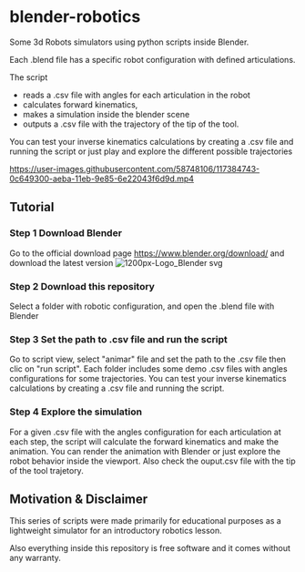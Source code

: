 # blender-robotics
Some 3d Robots simulators using python scripts inside Blender.

Each .blend file has a specific robot configuration with defined articulations.

The script 
* reads a .csv file with angles for each articulation in the robot 
* calculates forward kinematics, 
* makes a simulation inside the blender scene
* outputs a .csv file with the trajectory of the tip of the tool.

You can test your inverse kinematics calculations by creating a .csv file and running the script or just play and explore the different possible trajectories

https://user-images.githubusercontent.com/58748106/117384743-0c649300-aeba-11eb-9e85-6e22043f6d9d.mp4


## Tutorial
### Step 1 Download Blender
Go to the official download page https://www.blender.org/download/ and download the latest version
![1200px-Logo_Blender svg](https://user-images.githubusercontent.com/58748106/117386986-4fc10080-aebe-11eb-8bae-8a93257f607d.png)

### Step 2 Download this repository
Select a folder with robotic configuration, and open the .blend file with Blender

### Step 3 Set the path to .csv file and run the script
Go to script view, select "animar" file and set the path to the .csv file  then clic on "run script".
Each folder includes some demo .csv files with angles configurations for some trajectories. 
You can test your inverse kinematics calculations by creating a .csv file and running the script.

### Step 4 Explore the simulation
For a given .csv file with the angles configuration for each articulation at each step, the script will calculate the forward kinematics and make the animation. You can render the animation with Blender or just explore the robot behavior inside the viewport. Also check the ouput.csv file with the tip of the tool trajetory.


## Motivation & Disclaimer
This series of scripts were made primarily for educational purposes as a lightweight simulator for an introductory robotics lesson.


Also everything inside this repository is free software and it comes without any warranty.
